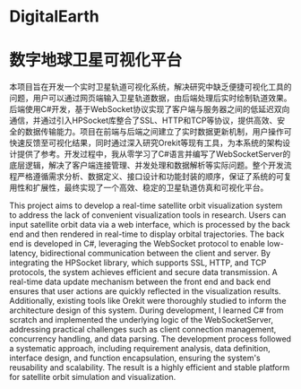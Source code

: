 # DigitalEarth
# 数字地球卫星可视化平台
本项目旨在开发一个实时卫星轨道可视化系统，解决研究中缺乏便捷可视化工具的问题，用户可以通过网页端输入卫星轨道数据，由后端处理后实时绘制轨道效果。后端使用C#开发，基于WebSocket协议实现了客户端与服务器之间的低延迟双向通信，并通过引入HPSocket库整合了SSL、HTTP和TCP等协议，提供高效、安全的数据传输能力。项目在前端与后端之间建立了实时数据更新机制，用户操作可快速反馈至可视化结果，同时通过深入研究Orekit等现有工具，为本系统的架构设计提供了参考。开发过程中，我从零学习了C#语言并编写了WebSocketServer的底层逻辑，解决了客户端连接管理、并发处理和数据解析等实际问题。整个开发流程严格遵循需求分析、数据定义、接口设计和功能封装的顺序，保证了系统的可复用性和扩展性，最终实现了一个高效、稳定的卫星轨道仿真和可视化平台。

This project aims to develop a real-time satellite orbit visualization system to address the lack of convenient visualization tools in research. Users can input satellite orbit data via a web interface, which is processed by the back end and then rendered in real-time to display orbital trajectories. The back end is developed in C#, leveraging the WebSocket protocol to enable low-latency, bidirectional communication between the client and server. By integrating the HPSocket library, which supports SSL, HTTP, and TCP protocols, the system achieves efficient and secure data transmission. A real-time data update mechanism between the front end and back end ensures that user actions are quickly reflected in the visualization results. Additionally, existing tools like Orekit were thoroughly studied to inform the architecture design of this system. During development, I learned C# from scratch and implemented the underlying logic of the WebSocketServer, addressing practical challenges such as client connection management, concurrency handling, and data parsing. The development process followed a systematic approach, including requirement analysis, data definition, interface design, and function encapsulation, ensuring the system's reusability and scalability. The result is a highly efficient and stable platform for satellite orbit simulation and visualization.
